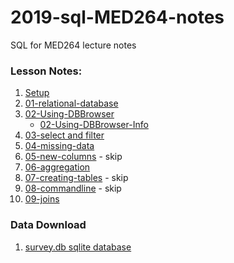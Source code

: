 # 2019-sql-MED264-notes
SQL for MED264 lecture notes

### Lesson Notes:

1. [Setup](00-setup.nb.html)
2. [01-relational-database](01-relational-database.html)
3. [02-Using-DBBrowser](02-Using-DBBrowser.html)
      * [02-Using-DBBrowser-Info](02-db-browser-info.html)
4. [03-select and filter](03-selectandfilter.html)
5. [04-missing-data](04-missing-data.nb.html)
6. [05-new-columns](05-new-columns.nb.html) - skip
7. [06-aggregation](06-aggregation.html)
8. [07-creating-tables](07-creating-tables.nb.html) - skip
9. [08-commandline](08-commandline.nb.html) - skip
10. [09-joins](09-joins.html)


### Data Download
1. [survey.db sqlite database](http://swcarpentry.github.io/sql-novice-survey/files/survey.db)
